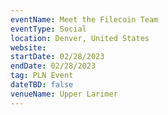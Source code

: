 ```yaml
---
eventName: Meet the Filecoin Team
eventType: Social
location: Denver, United States
website: 
startDate: 02/28/2023
endDate: 02/28/2023
tag: PLN Event
dateTBD: false
venueName: Upper Larimer
---
```

